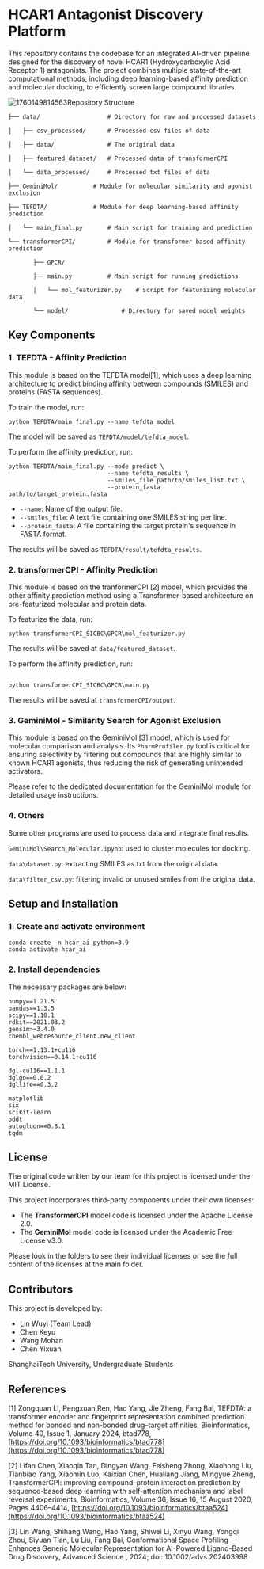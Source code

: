 # HCAR1 Antagonist Discovery Platform

This repository contains the codebase for an integrated AI-driven pipeline designed for the discovery of novel HCAR1 (Hydroxycarboxylic Acid Receptor 1) antagonists. The project combines multiple state-of-the-art computational methods, including deep learning-based affinity prediction and molecular docking, to efficiently screen large compound libraries.

![1760149814563](image/readme/1760149814563.png)Repository Structure

```
├── data/					# Directory for raw and processed datasets

│   ├── csv_processed/		# Processed csv files of data

│   ├── data/				# The original data

│   ├── featured_dataset/	# Processed data of transformerCPI

│   └── data_processed/		# Processed txt files of data

├── GeminiMol/			# Module for molecular similarity and agonist exclusion

├── TEFDTA/				# Module for deep learning-based affinity prediction

│   └── main_final.py		# Main script for training and prediction

└── transformerCPI/			# Module for transformer-based affinity prediction

       ├── GPCR/
   
       ├── main.py			# Main script for running predictions
   
       │   └── mol_featurizer.py	# Script for featurizing molecular data
   
       └── model/				# Directory for saved model weights
```

## Key Components

### 1. TEFDTA - Affinity Prediction

This module is based on the TEFDTA model[1], which uses a deep learning architecture to predict binding affinity between compounds (SMILES) and proteins (FASTA sequences).

To train the model, run:

```
python TEFDTA/main_final.py --name tefdta_model
```

The model will be saved as  `TEFDTA/model/tefdta_model`.

To perform the affinity prediction, run:

```
python TEFDTA/main_final.py --mode predict \
                            --name tefdta_results \
                            --smiles_file path/to/smiles_list.txt \
                            --protein_fasta path/to/target_protein.fasta
```

* `--name`: Name of the output file.
* `--smiles_file`: A text file containing one SMILES string per line.
* `--protein_fasta`: A file containing the target protein's sequence in FASTA format.

The results will be saved as `TEFDTA/result/tefdta_results`.

### 2. transformerCPI - Affinity Prediction

This module is based on the tranformerCPI [2] model, which provides the other affinity prediction method using a Transformer-based architecture on pre-featurized molecular and protein data.

To featurize the data, run:

```
python transformerCPI_SICBC\GPCR\mol_featurizer.py
```

The results will be saved at `data/featured_dataset`.

To perform the affinity prediction, run:

```

python transformerCPI_SICBC\GPCR\main.py

```

The results will be saved at `transformerCPI/output`.

### 3. GeminiMol - Similarity Search for Agonist Exclusion

This module is based on the GeminiMol [3] model, which is used for molecular comparison and analysis. Its `PharmProfiler.py` tool is critical for ensuring selectivity by filtering out compounds that are highly similar to known HCAR1 agonists, thus reducing the risk of generating unintended activators.

Please refer to the dedicated documentation for the GeminiMol module for detailed usage instructions.

### 4. Others

Some other programs are used to process data and integrate final results.

`GeminiMol\Search_Molecular.ipynb`: used to cluster molecules for docking.

`data\dataset.py`: extracting SMILES as txt from the original data.

`data\filter_csv.py`: filtering invalid or unused smiles from the original data.

## Setup and Installation

### 1. Create and activate environment

```
conda create -n hcar_ai python=3.9
conda activate hcar_ai
```

### 2. Install dependencies

The necessary packages are below:

```
numpy==1.21.5
pandas==1.3.5
scipy==1.10.1
rdkit==2021.03.2
gensim>=3.4.0
chembl_webresource_client.new_client

torch==1.13.1+cu116
torchvision==0.14.1+cu116

dgl-cu116==1.1.1
dglgo==0.0.2
dgllife==0.3.2

matplotlib
six
scikit-learn
oddt
autogluon==0.8.1
tqdm
```

## License

The original code written by our team for this project is licensed under the MIT License.

This project incorporates third-party components under their own licenses:

- The **TransformerCPI** model code is licensed under the Apache License 2.0.
- The **GeminiMol** model code is licensed under the Academic Free License v3.0.

Please look in the folders to see their individual licenses or see the full content of the licenses at the main folder.

## Contributors

This project is developed by:

* Lin Wuyi (Team Lead)
* Chen Keyu
* Wang Mohan
* Chen Yixuan

ShanghaiTech University, Undergraduate Students

## References

[1] Zongquan Li, Pengxuan Ren, Hao Yang, Jie Zheng, Fang Bai, TEFDTA: a transformer encoder and fingerprint representation combined prediction method for bonded and non-bonded drug–target affinities, Bioinformatics, Volume 40, Issue 1, January 2024, btad778, [https://doi.org/10.1093/bioinformatics/btad778](https://doi.org/10.1093/bioinformatics/btad778)

[2] Lifan Chen, Xiaoqin Tan, Dingyan Wang, Feisheng Zhong, Xiaohong Liu, Tianbiao Yang, Xiaomin Luo, Kaixian Chen, Hualiang Jiang, Mingyue Zheng, TransformerCPI: improving compound–protein interaction prediction by sequence-based deep learning with self-attention mechanism and label reversal experiments, Bioinformatics, Volume 36, Issue 16, 15 August 2020, Pages 4406–4414, [https://doi.org/10.1093/bioinformatics/btaa524](https://doi.org/10.1093/bioinformatics/btaa524)

[3] Lin Wang, Shihang Wang, Hao Yang, Shiwei Li, Xinyu Wang, Yongqi Zhou, Siyuan Tian, Lu Liu, Fang Bai, Conformational Space Profiling Enhances Generic Molecular Representation for AI-Powered Ligand-Based Drug Discovery, Advanced Science , 2024; doi: 10.1002/advs.202403998
